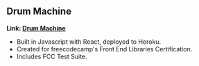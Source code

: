 ## Drum Machine

**Link: [Drum Machine](https://quiet-spire-26936.herokuapp.com/)**

* Built in Javascript with React, deployed to Heroku.
* Created for freecodecamp's Front End Libraries Certification.
* Includes FCC Test Suite.
